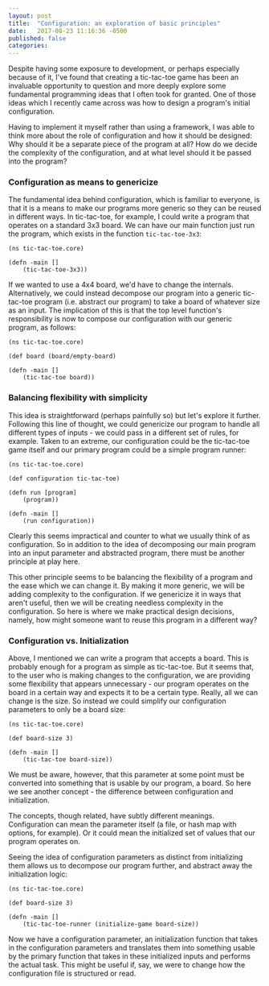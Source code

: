 ```yaml
---
layout: post
title:  "Configuration: an exploration of basic principles"
date:   2017-08-23 11:16:36 -0500
published: false
categories: 
---
```


Despite having some exposure to development, or perhaps especially because of it, I've found that creating a tic-tac-toe game has been an invaluable opportunity to question and more deeply explore some fundamental programming ideas that I often took for granted. One of those ideas which I recently came across was how to design a program's initial configuration.

Having to implement it myself rather than using a framework, I was able to think more about the role of configuration and how it should be designed: Why should it be a separate piece of the program at all? How do we decide the complexity of the configuration, and at what level should it be passed into the program?

### Configuration as means to genericize

The fundamental idea behind configuration, which is familiar to everyone, is that it is a means to make our programs more generic so they can be reused in different ways. In tic-tac-toe, for example, I could write a program that operates on a standard 3x3 board. We can have our main function just run the program, which exists in the function `tic-tac-toe-3x3`:
	
	(ns tic-tac-toe.core)
	
	(defn -main []
		(tic-tac-toe-3x3))

If we wanted to use a 4x4 board, we'd have to change the internals. Alternatively, we could instead decompose our program into a generic tic-tac-toe program (i.e. abstract our program) to take a board of whatever size as an input. The implication of this is that the top level function's responsibility is now to compose our configuration with our generic program, as follows:

	(ns tic-tac-toe.core)
	
	(def board (board/empty-board)
	
	(defn -main []
		(tic-tac-toe board))

### Balancing flexibility with simplicity

This idea is straightforward (perhaps painfully so) but let's explore it further. Following this line of thought, we could genericize our program to handle all different types of inputs - we could pass in a different set of rules, for example. Taken to an extreme, our configuration could be the tic-tac-toe game itself and our primary program could be a simple program runner:

	(ns tic-tac-toe.core)
		
	(def configuration tic-tac-toe)
		
	(defn run [program]
		(program))
		
	(defn -main []
		(run configuration))

Clearly this seems impractical and counter to what we usually think of as configuration. So in addition to the idea of decomposing our main program into an input parameter and abstracted program, there must be another principle at play here.

This other principle seems to be balancing the flexibility of a program and the ease which we can change it. By making it more generic, we will be adding complexity to the configuration. If we genericize it in ways that aren't useful, then we will be creating needless complexity in the configuration. So here is where we make practical design decisions, namely, how might someone want to reuse this program in a different way?

### Configuration vs. Initialization

Above, I mentioned we can write a program that accepts a board. This is probably enough for a program as simple as tic-tac-toe. But it seems that, to the user who is making changes to the configuration, we are providing some flexibility that appears unnecessary - our program operates on the board in a certain way and expects it to be a certain type. Really, all we can change is the size. So instead we could simplify our configuration parameters to only be a board size:

	(ns tic-tac-toe.core)
	
	(def board-size 3)
	
	(defn -main []
		(tic-tac-toe board-size))
		


We must be aware, however, that this parameter at some point must be converted into something that is usable by our program, a board. So here we see another concept - the difference between configuration and initialization.

The concepts, though related, have subtly different meanings. Configuration can mean the parameter itself (a file, or hash map with options, for example). Or it could mean the initialized set of values that our program operates on. 

Seeing the idea of configuration parameters as distinct from initializing them allows us to decompose our program further, and abstract away the initialization logic:

	(ns tic-tac-toe.core)
	
	(def board-size 3)
	
	(defn -main []
		(tic-tac-toe-runner (initialize-game board-size))


Now we have a configuration parameter, an initialization function that takes in the configuration parameters and translates them into something usable by the primary function that takes in these initialized inputs and performs the actual task. This might be useful if, say, we were to change how the configuration file is structured or read.
